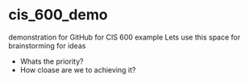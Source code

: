 # cis_600_demo
demonstration for GitHub for CIS 600
example
Lets use this space for brainstorming for ideas
- Whats the priority?
- How cloase are we to achieving it?
